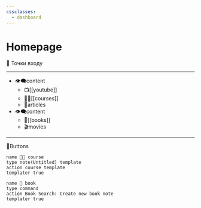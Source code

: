 ```yaml
---
cssclasses:
  - dashboard
---
```

# Homepage

📲 Точки входу
_______________________________
- 👁‍🗨content
	- 📺[[youtube]]
	- 👨‍🏫[[courses]]
	-  📰articles
- 👁‍🗨content
	- 📘[[books]]
	- 🎬movies


---
🔘Buttons

```button
name 🧑‍🏫 course 
type note(Untitled) template
action course template
templater true
```

``` button
name 📘 book
type command
action Book Search: Create new book note
templater true 
```
